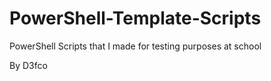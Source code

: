 # PowerShell-Template-Scripts
PowerShell Scripts that I made for testing purposes at school 

By D3fco
